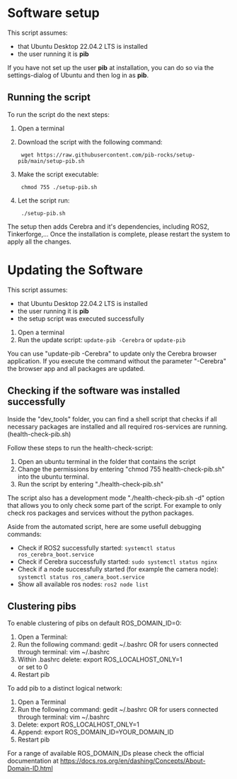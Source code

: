 # Software setup

This script assumes: 
- that Ubuntu Desktop 22.04.2 LTS is installed
- the user running it is **pib**

If you have not set up the user **pib** at installation, you can do so via the settings-dialog of Ubuntu and then log in as **pib**.

## Running the script

To run the script do the next steps:

1. Open a terminal

2. Download the script with the following command:

        wget https://raw.githubusercontent.com/pib-rocks/setup-pib/main/setup-pib.sh

3. Make the script executable:
   
        chmod 755 ./setup-pib.sh

4. Let the script run:

        ./setup-pib.sh

The setup then adds Cerebra and it's dependencies, including ROS2, Tinkerforge,...
Once the installation is complete, please restart the system to apply all the changes.

# Updating the Software
This script assumes:
- that Ubuntu Desktop 22.04.2 LTS is installed
- the user running it is **pib**
- the setup script was executed successfully

1. Open a terminal
2. Run the update script: `update-pib -Cerebra`   or    `update-pib`
   
You can use "update-pib -Cerebra" to update only the Cerebra browser application.
If you execute the command without the parameter "-Cerebra" the browser app and all packages are updated.

## Checking if the software was installed successfully

Inside the "dev_tools" folder, you can find a shell script that checks if 
all necessary packages are installed and all required ros-services are running. (health-check-pib.sh)

Follow these steps to run the health-check-script:
1. Open an ubuntu terminal in the folder that contains the script
2. Change the permissions by entering "chmod 755 health-check-pib.sh" into the ubuntu terminal.
3. Run the script by entering "./health-check-pib.sh"

The script also has a development mode "./health-check-pib.sh -d" option that allows you to only check some part of the script.
For example to only check ros packages and services without the python packages.

Aside from the automated script, here are some usefull debugging commands:

- Check if ROS2 successfully started:
    `systemctl status ros_cerebra_boot.service`
- Check if Cerebra successfully started:
    `sudo systemctl status nginx`
- Check if a node successfully started (for example the camera node):
    `systemctl status ros_camera_boot.service`
- Show all available ros nodes:
    `ros2 node list`

## Clustering pibs

To enable clustering of pibs on default ROS_DOMAIN_ID=0:

1. Open a Terminal:
2. Run the following command:
		gedit ~/.bashrc 
	OR for users connected through terminal:
		vim ~/.bashrc 
3. Within .bashrc delete:
		export ROS_LOCALHOST_ONLY=1 	
	or 
		set to 0
4. Restart pib

To add pib to a distinct logical network:

1. Open a Terminal 
2. Run the following command:
		gedit ~/.bashrc 
	OR for users connected through terminal:
		vim ~/.bashrc
3. Delete:
		export ROS_LOCALHOST_ONLY=1
4. Append:
		export ROS_DOMAIN_ID=YOUR_DOMAIN_ID
5. Restart pib

For a range of available ROS_DOMAIN_IDs please check the official documentation at
	https://docs.ros.org/en/dashing/Concepts/About-Domain-ID.html